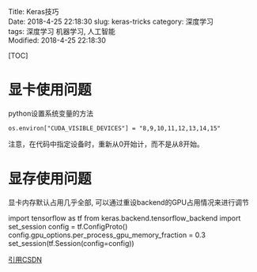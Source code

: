 Title: Keras技巧  
Date: 2018-4-25 22:18:30
slug: keras-tricks
category: 深度学习   
tags: 深度学习 机器学习, 人工智能  
Modified: 2018-4-25 22:18:30

[TOC]

# 显卡使用问题

python设置系统变量的方法

	os.environ["CUDA_VISIBLE_DEVICES"] = "8,9,10,11,12,13,14,15"

注意，在代码中指定设备时，重新从0开始计，而不是从8开始。

# 显存使用问题

显卡内存默认占用几乎全部, 可以通过重设backend的GPU占用情况来进行调节

import tensorflow as tf
from keras.backend.tensorflow_backend import set_session
config = tf.ConfigProto()
config.gpu_options.per_process_gpu_memory_fraction = 0.3
set_session(tf.Session(config=config))

[引用CSDN](https://blog.csdn.net/sinat_26917383/article/details/75633754)

